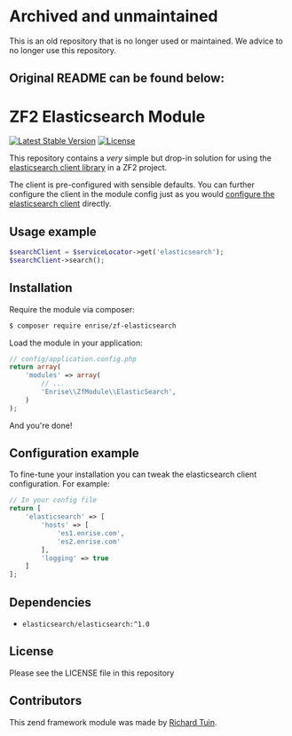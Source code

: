 # Archived and unmaintained

This is an old repository that is no longer used or maintained. We advice to no longer use this repository.

## Original README can be found below:

ZF2 Elasticsearch Module
========================

[![Latest Stable Version](https://poser.pugx.org/enrise/zf-elasticsearch/v/stable.svg)](https://packagist.org/packages/enrise/zf-elasticsearch)
[![License](https://poser.pugx.org/enrise/zf-elasticsearch/license.svg)](https://packagist.org/packages/enrise/zf-elasticsearch)

This repository contains a _very_ simple but drop-in solution for using the 
[elasticsearch client library](https://github.com/elastic/elasticsearch-php) in a ZF2 project.

The client is pre-configured with sensible defaults. You can further configure the client in the module config just as 
you would [configure the elasticsearch client](https://github.com/elastic/elasticsearch-php/blob/master/docs/configuration.asciidoc) 
directly.

Usage example
-------------
```php
$searchClient = $serviceLocator->get('elasticsearch');
$searchClient->search();
```

Installation
------------
Require the module via composer:
```sh
$ composer require enrise/zf-elasticsearch
```

Load the module in your application:
```php
// config/application.config.php
return array(
    'modules' => array(
        // ...
        'Enrise\\ZfModule\\ElasticSearch',
    )
);
```

And you're done!

Configuration example
---------------------

To fine-tune your installation you can tweak the elasticsearch client configuration. For example:

```php
// In your config file
return [
    'elasticsearch' => [
        'hosts' => [
            'es1.enrise.com',
            'es2.enrise.com'
        ],
        'logging' => true
    ]
];
```

Dependencies
------------
- `elasticsearch/elasticsearch:^1.0`

License
-------
Please see the LICENSE file in this repository

Contributors
------------
This zend framework module was made by [Richard Tuin](https://github.com/rtuin).
